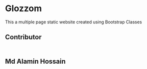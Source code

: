 # Glozzom
This a multiple page static website created using Bootstrap Classes
<br>
<h2>Contributor<h2>
<br>
Md Alamin Hossain
